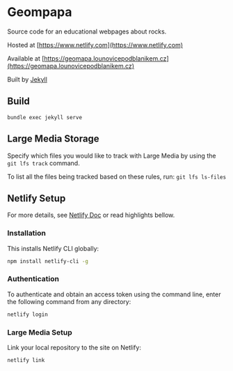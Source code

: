 # Geompapa

Source code for an educational webpages about rocks.
 
Hosted at [https://www.netlify.com](https://www.netlify.com)

Available at [https://geomapa.lounovicepodblanikem.cz](https://geomapa.lounovicepodblanikem.cz)

Built by [Jekyll](http://jekyllrb.com/)


## Build

    bundle exec jekyll serve


## Large Media Storage

Specify which files you would like to track with Large Media by using the `git lfs track` command.

To list all the files being tracked based on these rules, run: `git lfs ls-files`


## Netlify Setup

For more details, see [Netlify Doc](https://docs.netlify.com/) or read highlights bellow.


### Installation

This installs Netlify CLI globally:

```sh
npm install netlify-cli -g
```


### Authentication

To authenticate and obtain an access token using the command line, enter the following command from any directory:

```sh
netlify login
```


### Large Media Setup

Link your local repository to the site on Netlify:

```sh
netlify link
```
